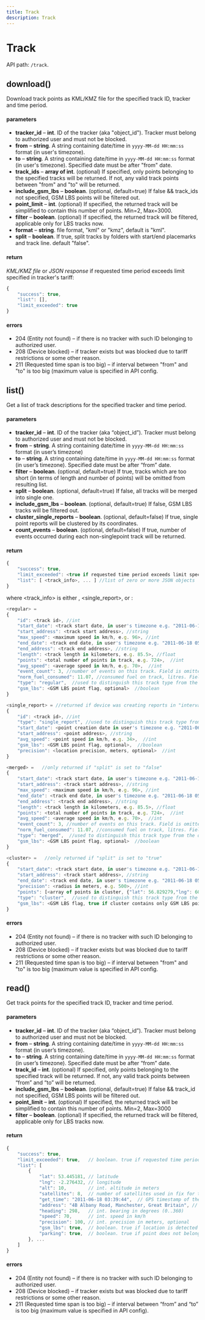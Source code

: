 ```yaml
---
title: Track
description: Track
---
```


# Track

API path: `/track`.

## download()
Download track points as KML/KMZ file for the specified track ID, tracker and time period.

#### parameters
* **tracker_id** – **int**. ID of the tracker (aka "object_id"). Tracker must belong to authorized user and must not be blocked.
* **from** – **string**. A string containing date/time in `yyyy-MM-dd HH:mm:ss` format (in user's timezone).
* **to** – **string**. A string containing date/time in `yyyy-MM-dd HH:mm:ss` format (in user's timezone). Specified date must be after "from" date.
* **track_ids** – **array of int**. (optional) If specified, only points belonging to the specified tracks will be returned. If not, any valid track points between "from" and "to" will be returned.
* **include_gsm_lbs** – **boolean**. (optional, default=true) If false && track_ids not specified, GSM LBS points will be filtered out.
* **point_limit** – **int**. (optional) If specified, the returned track will be simplified to contain this number of points. Min=2, Max=3000.
* **filter** – **boolean**. (optional) If specified, the returned track will be filtered, applicable only for LBS tracks now.
* **format** – **string**. file format, "kml" or "kmz", default is "kml".
* **split** – **boolean**. If true, split tracks by folders with start/end placemarks and track line. default "false".

#### return
_KML/KMZ file_ or _JSON response_ if requested time period exceeds limit specified in tracker's tariff:
```js
{ 
    "success": true, 
    "list": [], 
    "limit_exceeded": true 
}
```

#### errors
*   204 (Entity not found) – if there is no tracker with such ID belonging to authorized user.
*   208 (Device blocked) – if tracker exists but was blocked due to tariff restrictions or some other reason.
*   211 (Requested time span is too big) – if interval between "from" and "to" is too big (maximum value is specified in API config.

## list()
Get a list of track descriptions for the specified tracker and time period.

#### parameters
* **tracker_id** – **int**. ID of the tracker (aka “object_id”). Tracker must belong to authorized user and must not be blocked.
* **from** – **string**. A string containing date/time in `yyyy-MM-dd HH:mm:ss` format (in user’s timezone)
* **to** – **string**. A string containing date/time in `yyyy-MM-dd HH:mm:ss` format (in user’s timezone). Specified date must be after “from” date.
* **filter** – **boolean**. (optional, default=true) If true, tracks which are too short (in terms of length and number of points) will be omitted from resulting list.
* **split** – **boolean**. (optional, default=true) If false, all tracks will be merged into single one.
* **include_gsm_lbs** – **boolean**. (optional, default=true) If false, GSM LBS tracks will be filtered out.
* **cluster_single_reports** – **boolean**. (optional, default=false) If true, single point reports will be clustered by its coordinates.
* **count_events** – **boolean**. (optional, default=false) If true, number of events occurred during each non-singlepoint track will be returned.

#### return
```js
{
    "success": true,
    "limit_exceeded": <true if requested time period exceeds limit specified in tracker's tariff>, //boolean
    "list": [ <track_info>, ... ] //list of zero or more JSON objects
}
```
where <track_info> is either <regular>, <single_report>, <merged> or <cluster>:
```js
<regular> =
{
    "id": <track id>, //int
    "start_date": <track start date, in user's timezone e.g. "2011-06-18 03:39:44">,  //string
    "start_address": <track start address>, //string
    "max_speed": <maximum speed in km/h, e.g. 96>, //int
    "end_date": <track end date, in user's timezone e.g. "2011-06-18 05:18:36">,  //string
    "end_address": <track end address>, //string
    "length": <track length in kilometers, e.g. 85.5>, //float
    "points": <total number of points in track, e.g. 724>,  //int
    "avg_speed": <average speed in km/h, e.g. 70>,  //int
    "event_count": 3, //number of events on this track. Field is omitted if "count_events" is "false"
    "norm_fuel_consumed": 11.07, //consumed fuel on track, litres. Field is omitted if no vehicle binded to tracker or no normAvgFuelConsumption defined in vehicle
    "type": "regular",  //used to distinguish this track type from the others,
    "gsm_lbs": <GSM LBS point flag, optional>  //boolean
}

<single_report> = //returned if device was creating reports in "interval" mode (e.g. M7 tracker in interval mode)
{
    "id": <track id>, //int
    "type": "single_report", //used to distinguish this track type from the others
    "start_date": <point creation date in user's timezone e.g. "2011-06-16 15:35:01">,
    "start_address": <point address>, //string
    "avg_speed": <point speed in km/h, e.g. 34>,  //int
    "gsm_lbs": <GSM LBS point flag, optional>,  //boolean
    "precision": <location precision, meters, optional>  //int
}

<merged> =   //only returned if "split" is set to "false"
{
    "start_date": <track start date, in user's timezone e.g. "2011-06-18 03:39:44">,  //string
    "start_address": <track start address>, //string
    "max_speed": <maximum speed in km/h, e.g. 96>, //int
    "end_date": <track end date, in user's timezone e.g. "2011-06-18 05:18:36">,  //string
    "end_address": <track end address>, //string
    "length": <track length in kilometers, e.g. 85.5>, //float
    "points": <total number of points in track, e.g. 724>,  //int
    "avg_speed": <average speed in km/h, e.g. 70>,  //int
    "event_count": 3, //number of events on this track. Field is omitted if "count_events" is "false"
    "norm_fuel_consumed": 11.07, //consumed fuel on track, litres. Field is omitted if no vehicle binded to tracker or no normAvgFuelConsumption defined in vehicle
    "type": "merged",  //used to distinguish this track type from the others,
    "gsm_lbs": <GSM LBS point flag, optional>  //boolean
}

<cluster> =   //only returned if "split" is set to "true"
{
    "start_date": <track start date, in user's timezone e.g. "2011-06-18 03:39:44">,  //string
    "start_address": <track start address>, //string
    "end_date": <track end date, in user's timezone e.g. "2011-06-18 05:18:36">,  //string
    "precision": <radius in meters, e.g. 500>, //int
    "points": [<array of points in cluster, {"lat": 56.829279,"lng": 60.597123}>],  //array of points
    "type": "cluster",  //used to distinguish this track type from the others,
    "gsm_lbs": <GSM LBS flag, true if cluster contains only GSM LBS points>  //boolean
}
```

#### errors
*   204 (Entity not found) – if there is no tracker with such ID belonging to authorized user.
*   208 (Device blocked) – if tracker exists but was blocked due to tariff restrictions or some other reason.
*   211 (Requested time span is too big) – if interval between "from" and "to" is too big (maximum value is specified in API config.

## read()
Get track points for the specified track ID, tracker and time period.

#### parameters
* **tracker_id** – **int**. ID of the tracker (aka “object_id”). Tracker must belong to authorized user and must not be blocked.
* **from** – **string**. A string containing date/time in `yyyy-MM-dd HH:mm:ss` format (in user’s timezone).
* **to** – **string**. A string containing date/time in `yyyy-MM-dd HH:mm:ss` format (in user’s timezone). Specified date must be after “from” date.
* **track_id** – **int**. (optional) If specified, only points belonging to the specified track will be returned. If not, any valid track points between “from” and “to” will be returned.
* **include_gsm_lbs** – **boolean**. (optional, default=true) If false && track_id not specified, GSM LBS points will be filtered out.
* **point_limit** – **int**. (optional) If specified, the returned track will be simplified to contain this number of points. Min=2, Max=3000
* **filter** – **boolean**. (optional) If specified, the returned track will be filtered, applicable only for LBS tracks now.

#### return
```js
{
    "success": true,
    "limit_exceeded": true,   // boolean. true if requested time period exceeds limit specified in tracker's tariff
    "list": [
        {
            "lat": 53.445181, // latitude
            "lng": -2.276432, // longitude
            "alt": 10,        // int. altitude in meters
            "satellites": 8,  // number of satellites used in fix for this point
            "get_time": "2011-06-18 03:39:44",  // GPS timestamp of the point, in user's timezone
            "address": "4B Albany Road, Manchester, Great Britain", // string. point address. "" if no addresss was recorded
            "heading": 298,   // int. bearing in degrees (0..360)
            "speed": 70,      // int. speed in km/h
            "precision": 100, // int. precision in meters, optional
            "gsm_lbs": true,  // boolean. true if location is detected by GSM LBS, optional
            "parking": true,  // boolean. true if point does not belongs to track, optional
        }, ...
    ]
}
```

#### errors
*   204 (Entity not found) – if there is no tracker with such ID belonging to authorized user.
*   208 (Device blocked) – if tracker exists but was blocked due to tariff restrictions or some other reason.
*   211 (Requested time span is too big) – if interval between “from” and “to” is too big (maximum value is specified in API config).
